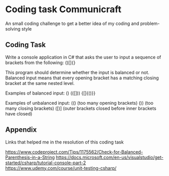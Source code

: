 
# Coding task Communicraft

An small coding challenge to get a better idea of my coding and problem-solving style




## Coding Task

Write a console application in C# that asks the user to input a sequence of brackets from the following: ()[]{}

This program should determine whether the input is balanced or not. Balanced input means that every opening bracket has a matching closing bracket at the same nested level.

Examples of balanced input:
()
(([]))
{[]{()}}

Examples of unbalanced input:
(()      (too many opening brackets)
())      (too many closing brackets)
([)]     (outer brackets closed before inner brackets have closed)
## Appendix

Links that helped me in the resolution of this coding task

https://www.codeproject.com/Tips/1175562/Check-for-Balanced-Parenthesis-in-a-String
https://docs.microsoft.com/en-us/visualstudio/get-started/csharp/tutorial-console-part-2
https://www.udemy.com/course/unit-testing-csharp/

